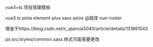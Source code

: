vue3+ts 项目搭建模板

vue3
ts
pinia
element-plus
sass
axios
@路径
vue-router

借鉴于https://blog.csdn.net/c_qianxia5040/article/details/131891043

ps:src/styles/common.sass 样式可能需要更改
